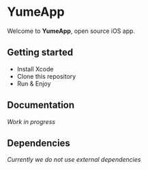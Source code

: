 # YumeApp

Welcome to **YumeApp**, open source iOS app.

## Getting started

- Install Xcode
- Clone this repository
- Run & Enjoy

## Documentation

_Work in progress_

## Dependencies

_Currently we do not use external dependencies_
